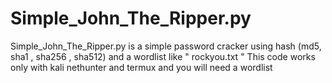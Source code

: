 # Simple_John_The_Ripper.py
Simple_John_The_Ripper.py is a simple password cracker using hash (md5,  sha1 , sha256 , sha512) and a wordlist like " rockyou.txt "
This code works only with kali nethunter and termux and you will need a wordlist
